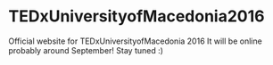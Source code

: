 # TEDxUniversityofMacedonia2016
Official website for TEDxUniversityofMacedonia 2016
It will be online probably around September!
Stay tuned :)
